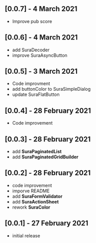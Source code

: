 ## [0.0.7] - 4 March 2021

- Improve pub score

## [0.0.6] - 4 March 2021

- add SuraDecoder
- improve SuraAsyncButton

## [0.0.5] - 3 March 2021

- Code improvment
- add buttonColor to SuraSimpleDialog
- update SuraFlatButton

## [0.0.4] - 28 February 2021

- Code improvement

## [0.0.3] - 28 February 2021

- add **SuraPaginatedList**
- add **SuraPaginatedGridBuilder**

## [0.0.2] - 28 February 2021

- code improvement
- imporve README
- add **SuraFormValidator**
- add **SuraActionSheet**
- rework **SuraColor**

## [0.0.1] - 27 February 2021

- initial release
